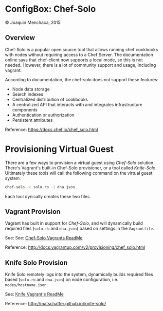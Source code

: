 # ConfigBox: Chef-Solo

© Joaquin Menchaca, 2015

## Overview

Chef-Solo is a popular open source tool that allows running chef cookbooks with nodes without requiring access to a Chef Server.  The documentation online says that chef-client now supports a local mode, so this is not needed.  However, there is a lot of community support and usage, including vagrant.

According to documentation, the chef-solo does not support these features:

* Node data storage
* Search indexes
* Centralized distribution of cookbooks
* A centralized API that interacts with and integrates infrastructure components
* Authentication or authorization
* Persistent attributes

Reference: https://docs.chef.io/chef_solo.html

# Provisioning Virtual Guest

There are a few ways to provision a virtual guest using *Chef-Solo* solution.  There's Vagrant's built-in Chef-Solo provisioner, or a tool called *Knife-Solo*.  Ultimately these tools will call the following command on the virtual guest system:

```bash
chef-solo -c solo.rb -j dna.json
```

Each tool dynically creates these two files.

## Vagrant Provision

Vagrant has built in support for *Chef-Solo*, and will dynamically build required files (`solo.rb` and `dna.json`) based on settings in the `Vagrantfile`.

See: See: [Chef-Solo Vagrants ReadMe](vagrants/README.md)

Reference: http://docs.vagrantup.com/v2/provisioning/chef_solo.html

## Knife Solo Provision

Knife Solo remotely logs into the system, dynamically builds required files based (`solo.rb` and `dna.json`) on node configuration, i.e. `nodes/hostname.json`.

See: [Knife Vagrant's ReadMe](knife-vagrants/README.md)

Reference: http://matschaffer.github.io/knife-solo/
